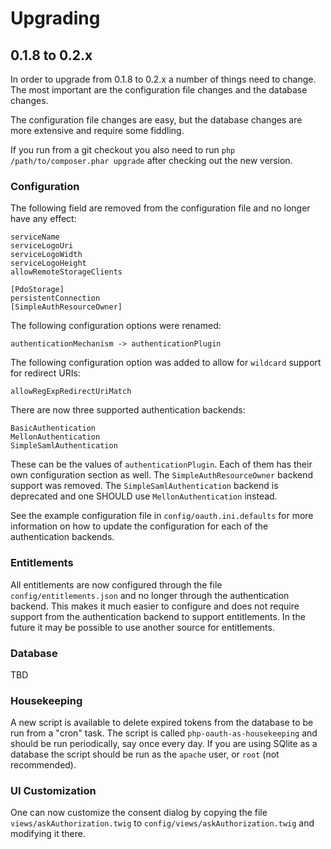 # Upgrading

## 0.1.8 to 0.2.x
In order to upgrade from 0.1.8 to 0.2.x a number of things need to change. The
most important are the configuration file changes and the database changes.

The configuration file changes are easy, but the database changes are more
extensive and require some fiddling.

If you run from a git checkout you also need to run 
`php /path/to/composer.phar upgrade` after checking out the new version.

### Configuration
The following field are removed from the configuration file and no longer have
any effect:

    serviceName
    serviceLogoUri
    serviceLogoWidth
    serviceLogoHeight
    allowRemoteStorageClients

    [PdoStorage]
    persistentConnection
    [SimpleAuthResourceOwner]

The following configuration options were renamed:

    authenticationMechanism -> authenticationPlugin

The following configuration option was added to allow for `wildcard` support 
for redirect URIs:

    allowRegExpRedirectUriMatch

There are now three supported authentication backends:

    BasicAuthentication
    MellonAuthentication
    SimpleSamlAuthentication

These can be the values of `authenticationPlugin`. Each of them has their own 
configuration section as well. The `SimpleAuthResourceOwner` backend support 
was removed. The `SimpleSamlAuthentication` backend is deprecated and one 
SHOULD use `MellonAuthentication` instead.

See the example configuration file in `config/oauth.ini.defaults` for more 
information on how to update the configuration for each of the authentication
backends.

### Entitlements
All entitlements are now configured through the file 
`config/entitlements.json` and no longer through the authentication backend. 
This makes it much easier to configure and does not require support from the
authentication backend to support entitlements. In the future it may be 
possible to use another source for entitlements.

### Database
TBD

### Housekeeping
A new script is available to delete expired tokens from the database to be run
from a "cron" task. The script is called `php-oauth-as-housekeeping` and should
be run periodically, say once every day. If you are using SQlite as a database
the script should be run as the `apache` user, or `root` (not recommended).

### UI Customization
One can now customize the consent dialog by copying the file 
`views/askAuthorization.twig` to `config/views/askAuthorization.twig` and 
modifying it there.
